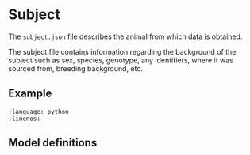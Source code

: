 # Subject

The `subject.json` file describes the animal from which data is obtained.

The subject file contains information regarding the background of the subject such as sex, species, genotype, any identifiers, where it was sourced from, breeding background, etc.

## Example

```{literalinclude} ../../examples/subject.py
:language: python
:linenos:
```

## Model definitions
